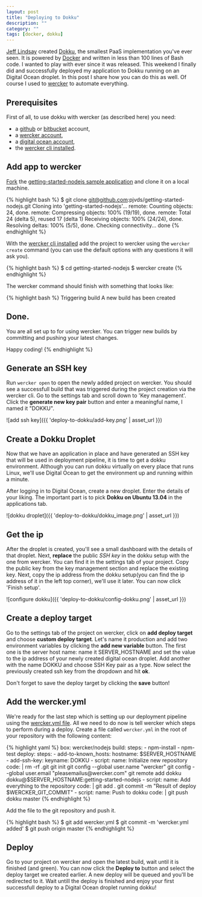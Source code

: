 ```yaml
---
layout: post
title: "Deploying to Dokku"
description: ""
category: ""
tags: [docker, dokku]
---
```


[Jeff Lindsay](http://progrium.com/) created [Dokku](https://github.com/progrium/dokku), the smallest PaaS implementation you've ever seen. It is powered by [Docker](http://docker.io) and written in less than 100 lines of Bash code. I wanted to play with ever since it was released. This weekend I finally did and successfully deployed my application to Dokku running on an Digital Ocean droplet. In this post I share how you can do this as well. Of course I used to [wercker](http://wercker.com) to automate everything.

## Prerequisites

First of all, to use dokku with wercker (as described here) you need:

* a [github](http://github.com) or [bitbucket](http://bitbucket.org) account,
* a [wercker account](https://app.wercker.com/sessions/new),
* a [digital ocean account](https://www.digitalocean.com/login),
* the [wercker cli installed](http://devcenter.wercker.com/articles/gettingstarted/cli.html).

## Add app to wercker

[Fork](https://github.com/pjvds/getting-started-nodejs) the [getting-started-nodejs sample application](https://github.com/wercker/getting-started-nodejs) and clone it on a local machine.

{% highlight bash %}
$ git clone git@github.com:pjvds/getting-started-nodejs.git
Cloning into 'getting-started-nodejs'...
remote: Counting objects: 24, done.
remote: Compressing objects: 100% (19/19), done.
remote: Total 24 (delta 5), reused 17 (delta 1)
Receiving objects: 100% (24/24), done.
Resolving deltas: 100% (5/5), done.
Checking connectivity... done
{% endhighlight %}

With the [wercker cli installed](http://devcenter.wercker.com/articles/gettingstarted/cli.html) add the project to wercker
using the `wercker create` command (you can use the default options with any questions it will ask you).

{% highlight bash %}
$ cd getting-started-nodejs
$ wercker create
{% endhighlight %}

The wercker command should finish with something that looks like:

{% highlight bash %}
Triggering build
A new build has been created

Done.
-------------

You are all set up to for using wercker. You can trigger new builds by
committing and pushing your latest changes.

Happy coding!
{% endhighlight %}

## Generate an SSH key

Run `wercker open` to open the newly added project on wercker. You should see a successfull build that was triggered during the project creation via the wercker cli. Go to the settings tab and scroll down to 'Key management'. Click the __generate new key pair__ button and enter a meaningful name, I named it "DOKKU".

![add ssh key]({{ 'deploy-to-dokku/add-key.png' | asset_url }})

## Create a Dokku Droplet

Now that we have an application in place and have generated an SSH key that will be used in deployment pipeline, it is time to get a dokku environment. Although you can run dokku virtually on every place that runs Linux, we'll use Digital Ocean to get the environment up and running within a minute.

After logging in to Digital Ocean, create a new droplet. Enter the details of your liking. The important part is to pick __Dokku on Ubuntu 13.04__ in the applications tab.

![dokku droplet]({{ 'deploy-to-dokku/dokku_image.png' | asset_url }})

## Get the ip

After the droplet is created, you'll see a small dashboard with the details of that droplet. Next, **replace** the public *SSH key* in the dokku setup with the one from wercker. You can find it in the settings tab of your project. Copy the public key from the key management section and replace the existing key. Next, copy the ip address from the dokku setup(you can find the ip address of it in the left top corner), we'll use it later. You can now click 'Finish setup'.

![configure dokku]({{ 'deploy-to-dokku/config-dokku.png' | asset_url }})

## Create a deploy target

Go to the settings tab of the project on wercker, click on __add deploy target__ and choose __custom deploy target__. Let's name it production and add two environment variables by clicking the __add new variable__ button. The first one is the server host name:
name it SERVER\_HOSTNAME and set the value to the ip address of your newly created digital ocean droplet. Add another with the name DOKKU and choose SSH Key pair as a type. Now select the previously created ssh key from the dropdown and hit __ok__.

Don't forget to save the deploy target by clicking the __save__ button!

## Add the wercker.yml

We're ready for the last step which is setting up our deployment pipeline using the [wercker.yml file](http://devcenter.wercker.com/articles/werckeryml/). All we need to do now is tell wercker which steps to perform during a deploy. Create a file called `wercker.yml` in the root of your repository with the following content:

{% highlight yaml %}
box: wercker/nodejs
build:
  steps:
    - npm-install
    - npm-test
deploy:
  steps:
    - add-to-known_hosts:
        hostname: $SERVER_HOSTNAME
    - add-ssh-key:
        keyname: DOKKU
    - script:
        name: Initialize new repository
        code: |
            rm -rf .git
          git init
          git config --global user.name "wercker"
          git config --global user.email "pleasemailus@wercker.com"
          git remote add dokku dokku@$SERVER_HOSTNAME:getting-started-nodejs
    - script:
        name: Add everything to the repository
        code: |
          git add .
          git commit -m "Result of deploy $WERCKER_GIT_COMMIT"
    - script:
        name: Push to dokku
        code: |
          git push dokku master
{% endhighlight %}

Add the file to the git repository and push it.

{% highlight bash %}
$ git add wercker.yml
$ git commit -m 'wercker.yml added'
$ git push origin master
{% endhighlight %}

## Deploy

Go to your project on wercker and open the latest build, wait until it is finished (and green). You can now click the __Deploy to__ button and select the deploy target we created earlier. A new deploy will be queued and you'll be redirected to it.
Wait untill the deploy is finished and enjoy your first successfull deploy to a Digital Ocean droplet running dokku!